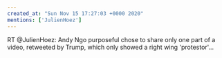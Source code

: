 ```yaml
---
created_at: "Sun Nov 15 17:27:03 +0000 2020"
mentions: ['JulienHoez']
---
```


RT @JulienHoez: Andy Ngo purposeful chose to share only one part of a video, retweeted by Trump, which only showed a right wing 'protestor'…